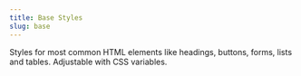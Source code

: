 ```yaml
---
title: Base Styles
slug: base
---
```


Styles for most common HTML elements like headings, buttons, forms, lists and tables. Adjustable with CSS variables.

<!---
View some examples:

---

# Heading 1

## Heading 2

### Heading 3

#### Heading 4

##### Heading 5

###### Heading 6

---

<p><textarea></textarea></p>
<button href="#">This is a button</button>

---

| Tables   |      Are      |  Cool |
|----------|:-------------:|------:|
| col 1 is |  left-aligned | $1600 |
| col 2 is |    centered   |   $12 |
| col 3 is | right-aligned |    $1 |

---

```
This is code
```

---

> This is a quote

-->
